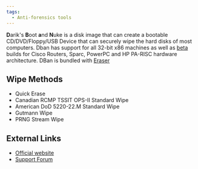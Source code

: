 ```yaml
---
tags:
  - Anti-forensics tools 
---
```

**D**arik's **B**oot **a**nd **N**uke is a disk image that can create a
bootable CD/DVD/Floppy/USB Device that can securely wipe the hard disks
of most computers. Dban has support for all 32-bit x86 machines as well
as [beta](http://dban.sourceforge.net/beta/index.html) builds for Cisco
Routers, Sparc, PowerPC and HP PA-RISC hardware architecture. DBan is
bundled with [Eraser](eraser.md)

## Wipe Methods

- Quick Erase
- Canadian RCMP TSSIT OPS-II Standard Wipe
- American DoD 5220-22.M Standard Wipe
- Gutmann Wipe
- PRNG Stream Wipe

## External Links

- [Official website](http://dban.sourceforge.net/)
- [Support Forum](http://sourceforge.net/forum/forum.php?forum_id=208932)